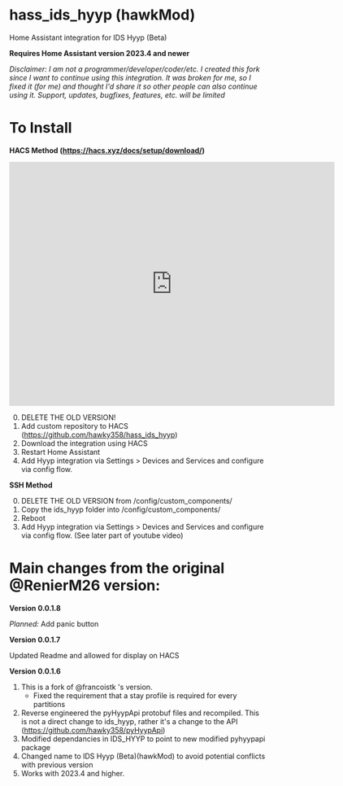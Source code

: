 # hass_ids_hyyp (hawkMod)

Home Assistant integration for IDS Hyyp (Beta)

**Requires Home Assistant version 2023.4 and newer**

*Disclaimer: I am not a programmer/developer/coder/etc. I created this fork since I want to continue using this integration. It was broken for me, so I fixed it (for me) and thought I'd share it so other people can also continue using it.
Support, updates, bugfixes, features, etc. will be limited*

# To Install 
**HACS Method (https://hacs.xyz/docs/setup/download/)**


<iframe
    width="640"
    height="480"
    src="https://www.youtube.com/watch?v=FGoE4XzUE38"
    frameborder="0"
    allow="autoplay; encrypted-media"
    allowfullscreen
>
</iframe>

 

0) DELETE THE OLD VERSION! 
1) Add custom repository to HACS (https://github.com/hawky358/hass_ids_hyyp)
2) Download the integration using HACS 
3) Restart Home Assistant
4) Add Hyyp integration via Settings > Devices and Services and configure via config flow. 



**SSH Method**

0) DELETE THE OLD VERSION from /config/custom_components/
1) Copy the ids_hyyp folder into /config/custom_components/
2) Reboot
3) Add Hyyp integration via Settings > Devices and Services and configure via config flow. (See later part of youtube video)



# Main changes from the original @RenierM26 version:

**Version 0.0.1.8**

*Planned:* Add panic button

**Version 0.0.1.7**

Updated Readme and allowed for display on HACS

**Version 0.0.1.6**

1) This is a fork of @francoistk 's version. 
    - Fixed the requirement that a stay profile is required for every partitions
2) Reverse engineered the pyHyypApi protobuf files and recompiled. This is not a direct change to ids_hyyp, rather it's a change to the API (https://github.com/hawky358/pyHyypApi)
3) Modified dependancies in IDS_HYYP to point to new modified pyhyypapi package
4) Changed name to IDS Hyyp (Beta)(hawkMod) to avoid potential conflicts with previous version
5) Works with 2023.4 and higher.



